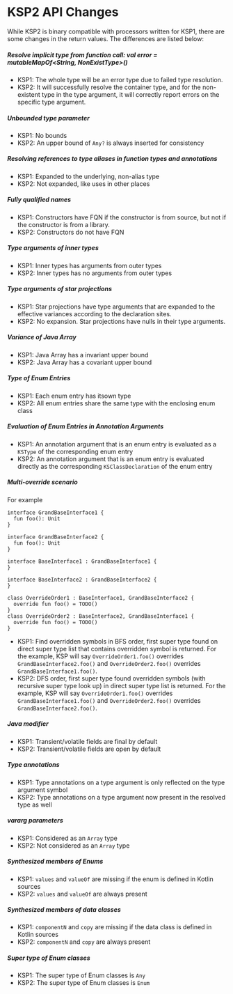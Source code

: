 # KSP2 API Changes

While KSP2 is binary compatible with processors written for KSP1, there are some changes in the return values. The
differences are listed below:

##### Resolve implicit type from function call: val error = mutableMapOf<String, NonExistType>()
* KSP1: The whole type will be an error type due to failed type resolution.
* KSP2: It will successfully resolve the container type, and for the non-existent type in the type argument, it will
        correctly report errors on the specific type argument.

##### Unbounded type parameter
* KSP1: No bounds
* KSP2: An upper bound of `Any?` is always inserted for consistency

##### Resolving references to type aliases in function types and annotations
* KSP1: Expanded to the underlying, non-alias type
* KSP2: Not expanded, like uses in other places

##### Fully qualified names
* KSP1: Constructors have FQN if the constructor is from source, but not if the constructor is from a library.
* KSP2: Constructors do not have FQN

##### Type arguments of inner types
* KSP1: Inner types has arguments from outer types
* KSP2: Inner types has no arguments from outer types

##### Type arguments of star projections
* KSP1: Star projections have type arguments that are expanded to the effective variances according to the declaration
        sites.
* KSP2: No expansion. Star projections have nulls in their type arguments.

##### Variance of Java Array
* KSP1: Java Array has a invariant upper bound
* KSP2: Java Array has a covariant upper bound

##### Type of Enum Entries
* KSP1: Each enum entry has itsown type
* KSP2: All enum entries share the same type with the enclosing enum class

##### Evaluation of Enum Entries in Annotation Arguments
* KSP1: An annotation argument that is an enum entry is evaluated as a `KSType` of the corresponding enum entry
* KSP2: An annotation argument that is an enum entry is evaluated directly as the corresponding `KSClassDeclaration`
        of the enum entry

##### Multi-override scenario
For example
```
interface GrandBaseInterface1 {
  fun foo(): Unit
}

interface GrandBaseInterface2 {
  fun foo(): Unit
}

interface BaseInterface1 : GrandBaseInterface1 {
}

interface BaseInterface2 : GrandBaseInterface2 {
}

class OverrideOrder1 : BaseInterface1, GrandBaseInterface2 {
  override fun foo() = TODO()
}
class OverrideOrder2 : BaseInterface2, GrandBaseInterface1 {
  override fun foo() = TODO()
}
```

* KSP1: Find overridden symbols in BFS order, first super type found on direct super type list that contains overridden 
        symbol is returned. For the example, KSP will say `OverrideOrder1.foo()` overrides `GrandBaseInterface2.foo()`
        and `OverrideOrder2.foo()` overrides `GrandBaseInterface1.foo()`.
* KSP2: DFS order, first super type found overridden symbols (with recursive super type look up) in direct super type 
        list is returned. For the example, KSP will say `OverrideOrder1.foo()` overrides `GrandBaseInterface1.foo()`
        and `OverrideOrder2.foo()` overrides `GrandBaseInterface2.foo()`.
 
##### Java modifier
* KSP1: Transient/volatile fields are final by default
* KSP2: Transient/volatile fields are open by default

##### Type annotations
* KSP1: Type annotations on a type argument is only reflected on the type argument symbol
* KSP2: Type annotations on a type argument now present in the resolved type as well

##### vararg parameters
* KSP1: Considered as an `Array` type
* KSP2: Not considered as an `Array` type

##### Synthesized members of Enums
* KSP1: `values` and `valueOf` are missing if the enum is defined in Kotlin sources
* KSP2: `values` and `valueOf` are always present

##### Synthesized members of data classes
* KSP1: `componentN` and `copy` are missing if the data class is defined in Kotlin sources
* KSP2: `componentN` and `copy` are always present

##### Super type of Enum classes
* KSP1: The super type of Enum classes is `Any`
* KSP2: The super type of Enum classes is `Enum`